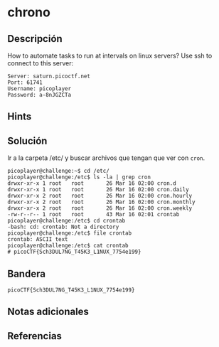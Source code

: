 # chrono

## Descripción
How to automate tasks to run at intervals on linux servers? Use ssh to connect to this server:

```
Server: saturn.picoctf.net
Port: 61741
Username: picoplayer 
Password: a-8nJGZCTa
```

## Hints


## Solución
Ir a la carpeta /etc/ y buscar archivos que tengan que ver con `cron`.

```
picoplayer@challenge:~$ cd /etc/ 
picoplayer@challenge:/etc$ ls -la | grep cron
drwxr-xr-x 1 root   root       26 Mar 16 02:00 cron.d
drwxr-xr-x 1 root   root       26 Mar 16 02:00 cron.daily
drwxr-xr-x 2 root   root       26 Mar 16 02:00 cron.hourly
drwxr-xr-x 2 root   root       26 Mar 16 02:00 cron.monthly
drwxr-xr-x 2 root   root       26 Mar 16 02:00 cron.weekly
-rw-r--r-- 1 root   root       43 Mar 16 02:01 crontab
picoplayer@challenge:/etc$ cd crontab 
-bash: cd: crontab: Not a directory
picoplayer@challenge:/etc$ file crontab 
crontab: ASCII text
picoplayer@challenge:/etc$ cat crontab 
# picoCTF{Sch3DUL7NG_T45K3_L1NUX_7754e199}
```

## Bandera 
```
picoCTF{Sch3DUL7NG_T45K3_L1NUX_7754e199}
```

## Notas adicionales


## Referencias

